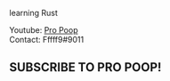 learning Rust

Youtube: [Pro Poop](https://www.youtube.com/channel/UCm5uf5rzHRlhXIch6ggNH6w) \
Contact: Fffff9#9011

## SUBSCRIBE TO PRO POOP!
